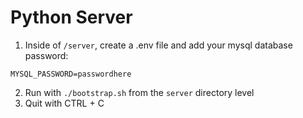 # Python Server
1. Inside of  `/server`, create a .env file and add your mysql database password: 
```
MYSQL_PASSWORD=passwordhere
```
2. Run with `./bootstrap.sh` from the `server` directory level
3. Quit with CTRL + C